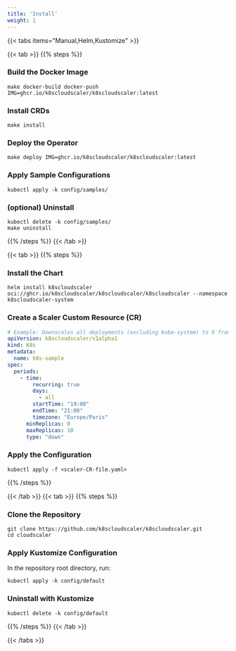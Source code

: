 ```yaml
---
title: 'Install'
weight: 1
---
```


{{< tabs items="Manual,Helm,Kustomize" >}}

  {{< tab >}}
{{% steps %}}
### Build the Docker Image

  ```shell
  make docker-build docker-push IMG=ghcr.io/k8scloudscaler/k8scloudscaler:latest
  ```

### Install CRDs

  ```shell
  make install
  ```

### Deploy the Operator

  ```shell
  make deploy IMG=ghcr.io/k8scloudscaler/k8scloudscaler:latest
  ```

### Apply Sample Configurations

  ```shell
  kubectl apply -k config/samples/
  ```

### (optional) Uninstall
  ```shell
  kubectl delete -k config/samples/
  make uninstall
  ```
{{% /steps %}}
  {{< /tab >}}

  {{< tab >}}
{{% steps %}}

### Install the Chart

  ```shell
  helm install k8scloudscaler oci://ghcr.io/k8scloudscaler/k8scloudscaler/k8scloudscaler --namespace k8scloudscaler-system
  ```

### Create a Scaler Custom Resource (CR)

  ```yaml
  # Example: Downscales all deployments (excluding kube-system) to 0 from 19:00 to 21:00 (Paris time) daily.
  apiVersion: k8scloudscaler/v1alpha1
  kind: K8s
  metadata:
    name: k8s-sample
  spec:
    periods:
      - time:
          recurring: true
          days:
            - all
          startTime: "19:00"
          endTime: "21:00"
          timezone: "Europe/Paris"
        minReplicas: 0
        maxReplicas: 10
        type: "down"
  ```

### Apply the Configuration

  ```shell
  kubectl apply -f <scaler-CR-file.yaml>
  ```

{{% /steps %}}

  {{< /tab >}}
  {{< tab >}}
{{% steps %}}
### Clone the Repository

  ```shell
  git clone https://github.com/k8scloudscaler/k8scloudscaler.git
  cd cloudscaler
  ```

### Apply Kustomize Configuration

  In the repository root directory, run:
  ```shell
  kubectl apply -k config/default
  ```

### Uninstall with Kustomize

  ```shell
  kubectl delete -k config/default
  ```
{{% /steps %}}
  {{< /tab >}}

{{< /tabs >}}
